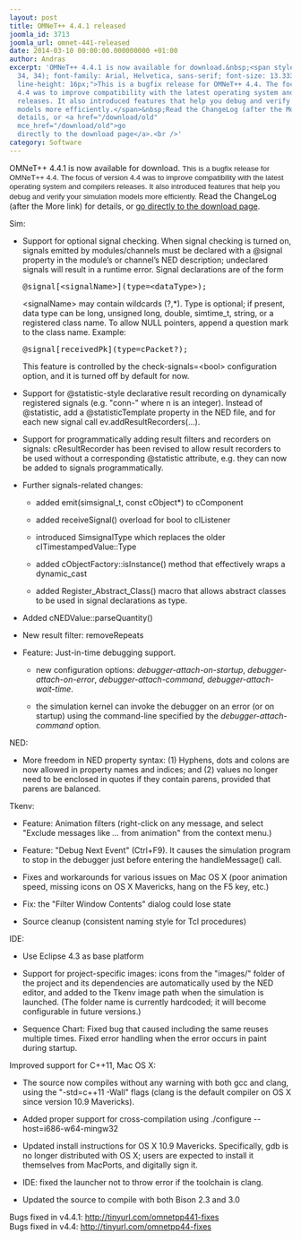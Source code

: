 ```yaml
---
layout: post
title: OMNeT++ 4.4.1 released
joomla_id: 3713
joomla_url: omnet-441-released
date: 2014-03-10 00:00:00.000000000 +01:00
author: Andras
excerpt: 'OMNeT++ 4.4.1 is now available for download.&nbsp;<span style="color: rgb(34,
  34, 34); font-family: Arial, Helvetica, sans-serif; font-size: 13.333333015441895px;
  line-height: 16px;">This is a bugfix release for OMNeT++ 4.4. The focus of version
  4.4 was to improve compatibility with the latest operating system and compilers
  releases. It also introduced features that help you debug and verify your simulation
  models more efficiently.</span>&nbsp;Read the ChangeLog (after the More link) for
  details, or <a href="/download/old"
  mce_href="/download/old">go
  directly to the download page</a>.<br />'
category: Software
---
```

OMNeT++ 4.4.1 is now available for download.&nbsp;<span style="color: rgb(34, 34, 34); font-family: Arial, Helvetica, sans-serif; font-size: 13.333333015441895px; line-height: 16px;">This is a bugfix release for OMNeT++ 4.4. The focus of version 4.4 was to improve compatibility with the latest operating system and compilers releases. It also introduced features that help you debug and verify your simulation models more efficiently.</span>&nbsp;Read the ChangeLog (after the More link) for details, or <a href="/download/old" mce_href="/download/old">go directly to the download page</a>.<br />

<div class="sectionbody">
<div class="paragraph"><p>Sim:</p></div>
<div class="ulist"><ul>
<li>
<p>
    Support for optional signal checking. When signal checking is turned on,
    signals emitted by modules/channels must be declared with a @signal property
    in the module’s or channel’s NED description; undeclared signals will result
    in a runtime error. Signal declarations are of the form
</p>
<div class="listingblock">
<div class="content">
<pre><tt>@signal[&lt;signalName&gt;](type=&lt;dataType&gt;);</tt></pre>
</div></div>
<div class="paragraph"><p>&lt;signalName&gt; may contain wildcards (?,*). Type is optional; if present,
data type can be long, unsigned long, double, simtime_t, string, or a
registered class name. To allow NULL pointers, append a question mark to
the class name. Example:</p></div>
<div class="listingblock">
<div class="content">
<pre><tt>@signal[receivedPk](type=cPacket?);</tt></pre>
</div></div>
<div class="paragraph"><p>This feature is controlled by the check-signals=&lt;bool&gt; configuration
option, and it is turned off by default for now.</p></div>
</li>
<li>
  <p>
    Support for @statistic-style declarative result recording on dynamically
    registered signals (e.g. "conn-<n>" where n is an integer). Instead of
    @statistic, add a @statisticTemplate property in the NED file, and for
    each new signal call ev.addResultRecorders(...).
  </n></p>
</li>
<li>
  <p>
    Support for programmatically adding result filters and recorders on
    signals: cResultRecorder has been revised to allow result recorders
    to be used without a corresponding @statistic attribute, e.g. they
    can now be added to signals programmatically.
  </p>
</li>
<li>
<p>
Further signals-related changes:
</p>
<div class="ulist"><ul>
<li>
<p>
added emit(simsignal_t, const cObject*) to cComponent
</p>
</li>
<li>
<p>
added receiveSignal() overload for bool to cIListener
</p>
</li>
<li>
<p>
introduced SimsignalType which replaces the older cITimestampedValue::Type
</p>
</li>
<li>
<p>
added cObjectFactory::isInstance() method that effectively wraps a
      dynamic_cast
</p>
</li>
<li>
<p>
added Register_Abstract_Class() macro that allows abstract classes to be
      used in signal declarations as type.
</p>
</li>
</ul></div>
</li>
<li>
<p>
Added cNEDValue::parseQuantity()
</p>
</li>
<li>
<p>
New result filter: removeRepeats
</p>
</li>
<li>
<p>
Feature: Just-in-time debugging support.
</p>
<div class="ulist"><ul>
<li>
<p>
new configuration options: <i>debugger-attach-on-startup</i>, <i>debugger-attach-on-error</i>,
        <i>debugger-attach-command</i>, <i>debugger-attach-wait-time</i>.
</p>
</li>
<li>
<p>
the simulation kernel can invoke the debugger on an error (or on startup)
        using the command-line specified by the <i>debugger-attach-command</i> option.
</p>
</li>
</ul></div>
</li>
</ul></div>
<div class="paragraph"><p>NED:</p></div>
<div class="ulist"><ul>
<li>
<p>
More freedom in NED property syntax: (1) Hyphens, dots and colons are now
    allowed in property names and indices; and (2) values no longer need
    to be enclosed in quotes if they contain parens, provided that parens are
    balanced.
</p>
</li>
</ul></div>
<div class="paragraph"><p>Tkenv:</p></div>
<div class="ulist"><ul>
<li>
<p>
Feature: Animation filters (right-click on any message, and select
    "Exclude messages like <i>…</i> from animation" from the context menu.)
</p>
</li>
<li>
<p>
Feature: "Debug Next Event" (Ctrl+F9). It causes the simulation program
    to stop in the debugger just before entering the handleMessage() call.
</p>
</li>
<li>
<p>
Fixes and workarounds for various issues on Mac OS X (poor animation speed,
    missing icons on OS X Mavericks, hang on the F5 key, etc.)
</p>
</li>
<li>
<p>
Fix: the "Filter Window Contents" dialog could lose state
</p>
</li>
<li>
<p>
Source cleanup (consistent naming style for Tcl procedures)
</p>
</li>
</ul></div>
<div class="paragraph"><p>IDE:</p></div>
<div class="ulist"><ul>
<li>
<p>
Use Eclipse 4.3 as base platform
</p>
</li>
<li>
<p>
Support for project-specific images: icons from the "images/" folder of the
    project and its dependencies are automatically used by the NED editor, and
    added to the Tkenv image path when the simulation is launched. (The folder
    name is currently hardcoded; it will become configurable in future versions.)
</p>
</li>
<li>
<p>
Sequence Chart: Fixed bug that caused including the same reuses multiple times.
    Fixed error handling when the error occurs in paint during startup.
</p>
</li>
</ul></div>
<div class="paragraph"><p>Improved support for C++11, Mac OS X:</p></div>
<div class="ulist"><ul>
<li>
<p>
The source now compiles without any warning with both gcc and clang, using
    the "-std=c++11 -Wall" flags (clang is the default compiler on OS X since
    version 10.9 Mavericks).
</p>
</li>
<li>
<p>
Added proper support for cross-compilation using ./configure --host=i686-w64-mingw32
</p>
</li>
<li>
<p>
Updated install instructions for OS X 10.9 Mavericks. Specifically, gdb is
    no longer distributed with OS X; users are expected to install it themselves
    from MacPorts, and digitally sign it.
</p>
</li>
<li>
<p>
IDE: fixed the launcher not to throw error if the toolchain is clang.
</p>
</li>
<li>
<p>
Updated the source to compile with both Bison 2.3 and 3.0
</p>
</li>
</ul></div>
<div class="paragraph"><p>Bugs fixed in v4.4.1:&nbsp;<a href="http://tinyurl.com/omnetpp441-fixes" mce_href="http://tinyurl.com/omnetpp441-fixes">http://tinyurl.com/omnetpp441-fixes</a><br /><span style="line-height: 1.3em;">Bugs fixed in v4.4: </span><a href="http://tinyurl.com/omnetpp44-fixes" mce_href="http://tinyurl.com/omnetpp44-fixes" style="line-height: 1.3em;">http://tinyurl.com/omnetpp44-fixes</a></p></div>
</div>
